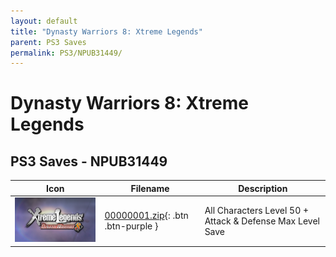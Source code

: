 ```yaml
---
layout: default
title: "Dynasty Warriors 8: Xtreme Legends"
parent: PS3 Saves
permalink: PS3/NPUB31449/
---
```

# Dynasty Warriors 8: Xtreme Legends

## PS3 Saves - NPUB31449

| Icon | Filename | Description |
|------|----------|-------------|
| ![Dynasty Warriors 8: Xtreme Legends](ICON0.PNG) | [00000001.zip](00000001.zip){: .btn .btn-purple } | All Characters Level 50 + Attack & Defense Max Level Save |
